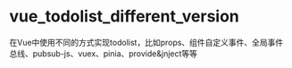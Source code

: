 # vue_todolist_different_version
在Vue中使用不同的方式实现todolist，比如props、组件自定义事件、全局事件总线、pubsub-js、vuex、pinia、provide&jnject等等
